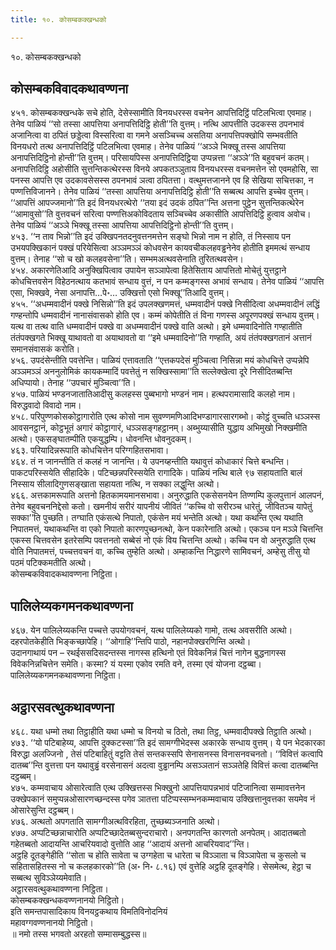 ```yaml
---
title: १०. कोसम्बकक्खन्धको

---
```

१०. कोसम्बकक्खन्धको  


## कोसम्बकविवादकथावण्णना

४५१. कोसम्बकक्खन्धके सचे होति, देसेस्सामीति विनयधरस्स वचनेन आपत्तिदिट्ठिं पटिलभित्वा एवमाह। तेनेव पाळियं ‘‘सो तस्सा आपत्तिया अनापत्तिदिट्ठि होती’’ति वुत्तम्। नत्थि आपत्तीति उदकस्स ठपनभावं अजानित्वा वा ठपितं छड्डेत्वा विस्सरित्वा वा गमने असञ्चिच्च असतिया अनापत्तिपक्खोपि सम्भवतीति विनयधरो तत्थ अनापत्तिदिट्ठिं पटिलभित्वा एवमाह। तेनेव पाळियं ‘‘अञ्ञे भिक्खू तस्स आपत्तिया अनापत्तिदिट्ठिनो होन्ती’’ति वुत्तम्। परिसायपिस्स अनापत्तिदिट्ठिया उप्पन्नत्ता ‘‘अञ्ञे’’ति बहुवचनं कतम्। अनापत्तिदिट्ठि अहोसीति सुत्तन्तिकत्थेरस्स विनये अपकतञ्ञुताय विनयधरस्स वचनमत्तेन सो एवमहोसि, सा पनस्स आपत्ति एव उदकावसेसस्स ठपनभावं ञत्वा ठपितत्ता। वत्थुमत्तजानने एव हि सेखिया सचित्तका, न पण्णत्तिविजानने। तेनेव पाळियं ‘‘तस्सा आपत्तिया अनापत्तिदिट्ठि होती’’ति सब्बत्थ आपत्ति इच्चेव वुत्तम्। ‘‘आपत्तिं आपज्जमानो’’ति इदं विनयधरत्थेरो ‘‘तया इदं उदकं ठपित’’न्ति अत्तना पुट्ठेन सुत्तन्तिकत्थेरेन ‘‘आमावुसो’’ति वुत्तवचनं सरित्वा पण्णत्तिअकोविदताय सञ्चिच्चेव अकासीति आपत्तिदिट्ठि हुत्वाव अवोच। तेनेव पाळियं ‘‘अञ्ञे भिक्खू तस्सा आपत्तिया आपत्तिदिट्ठिनो होन्ती’’ति वुत्तम्।  
४५३. ‘‘न ताव भिन्नो’’ति इदं उक्खिपनतदनुवत्तनमत्तेन सङ्घो भिन्नो नाम न होति, तं निस्साय पन उभयपक्खिकानं पक्खं परियेसित्वा अञ्ञमञ्ञं कोधवसेन कायवचीकलहवड्ढनेनेव होतीति इममत्थं सन्धाय वुत्तम्। तेनाह ‘‘सो च खो कलहवसेना’’ति। सम्भमअत्थवसेनाति तुरितत्थवसेन।  
४५४. अकारणेतिआदि अनुक्खिपित्वाव उपायेन सञ्ञापेत्वा हितेसिताय आपत्तितो मोचेतुं युत्तट्ठाने कोधचित्तवसेन विहेठनत्थाय कतभावं सन्धाय वुत्तं, न पन कम्मङ्गस्स अभावं सन्धाय। तेनेव पाळियं ‘‘आपत्ति एसा, भिक्खवे, नेसा अनापत्ति…पे॰… उक्खित्तो एसो भिक्खू’’तिआदि वुत्तम्।  
४५५. ‘‘अधम्मवादीनं पक्खे निसिन्नो’’ति इदं उपलक्खणमत्तं, धम्मवादीनं पक्खे निसीदित्वा अधम्मवादीनं लद्धिं गण्हन्तोपि धम्मवादीनं नानासंवासको होति एव। कम्मं कोपेतीति तं विना गणस्स अपूरणपक्खं सन्धाय वुत्तम्। यत्थ वा तत्थ वाति धम्मवादीनं पक्खे वा अधम्मवादीनं पक्खे वाति अत्थो। इमे धम्मवादिनोति गण्हातीति तंतंपक्खगते भिक्खू याथावतो वा अयाथावतो वा ‘‘इमे धम्मवादिनो’’ति गण्हाति, अयं तंतंपक्खगतानं अत्तानं समानसंवासकं करोति।  
४५६. उपदंसेन्तीति पवत्तेन्ति। पाळियं एत्तावताति ‘‘एत्तकपदेसं मुञ्चित्वा निसिन्ना मयं कोधचित्ते उप्पन्नेपि अञ्ञमञ्ञं अननुलोमिकं कायकम्मादिं पवत्तेतुं न सक्खिस्सामा’’ति सल्लेक्खेत्वा दूरे निसीदितब्बन्ति अधिप्पायो। तेनाह ‘‘उपचारं मुञ्चित्वा’’ति।  
४५७. पाळियं भण्डनजातातिआदीसु कलहस्स पुब्बभागो भण्डनं नाम। हत्थपरामासादि कलहो नाम। विरुद्धवादो विवादो नाम।  
४५८. परिपुण्णकोसकोट्ठागारोति एत्थ कोसो नाम सुवण्णमणिआदिभण्डागारसारगब्भो। कोट्ठं वुच्चति धञ्ञस्स आवसनट्ठानं, कोट्ठभूतं अगारं कोट्ठागारं, धञ्ञसङ्गहट्ठानम्। अब्भुय्यासीति युद्धाय अभिमुखो निक्खमीति अत्थो। एकसङ्घातम्पीति एकयुद्धम्पि। धोवनन्ति धोवनुदकम्।  
४६३. परियादिन्नरूपाति कोधचित्तेन परिग्गहितसभावा।  
४६४. तं न जानन्तीति तं कलहं न जानन्ति। ये उपनय्हन्तीति यथावुत्तं कोधाकारं चित्ते बन्धन्ति। पाकटपरिस्सयेति सीहादिके। पटिच्छन्नपरिस्सयेति रागादिके। पाळियं नत्थि बाले ९७ सहायताति बालं निस्साय सीलादिगुणसङ्खाता सहायता नत्थि, न सक्का लद्धुन्ति अत्थो।  
४६६. अत्तकामरूपाति अत्तनो हितकामयमानसभावा। अनुरुद्धाति एकसेसनयेन तिण्णम्पि कुलपुत्तानं आलपनं, तेनेव बहुवचननिद्देसो कतो। खमनीयं सरीरं यापनीयं जीवितं ‘‘कच्चि वो सरीरञ्च धारेतुं, जीवितञ्च यापेतुं सक्का’’ति पुच्छति। तग्घाति एकंसत्थे निपातो, एकंसेन मयं भन्तेति अत्थो। यथा कथन्ति एत्थ यथाति निपातमत्तं, यथाकथन्ति वा एको निपातो कारणपुच्छनत्थो, केन पकारेनाति अत्थो। एकञ्च पन मञ्ञे चित्तन्ति एकस्स चित्तवसेन इतरेसम्पि पवत्तनतो सब्बेसं नो एकं विय चित्तन्ति अत्थो। कच्चि पन वो अनुरुद्धाति एत्थ वोति निपातमत्तं, पच्चत्तवचनं वा, कच्चि तुम्हेति अत्थो। अम्हाकन्ति निद्धारणे सामिवचनं, अम्हेसु तीसु यो पठमं पटिक्कमतीति अत्थो।  
कोसम्बकविवादकथावण्णना निट्ठिता।  


## पालिलेय्यकगमनकथावण्णना

४६७. येन पालिलेय्यकन्ति पच्चत्ते उपयोगवचनं, यत्थ पालिलेय्यको गामो, तत्थ अवसरीति अत्थो। दहरपोतकेहीति भिङ्कच्छापेहि। ‘‘ओगाहि’’न्तिपि पाठो, नहानपोक्खरणिन्ति अत्थो।  
उदानगाथायं पन – रथईससदिसदन्तस्स नागस्स हत्थिनो एतं विवेकनिन्नं चित्तं नागेन बुद्धनागस्स विवेकनिन्नचित्तेन समेति। कस्मा? यं यस्मा एकोव रमति वने, तस्मा एवं योजना दट्ठब्बा।  
पालिलेय्यकगमनकथावण्णना निट्ठिता।  


## अट्ठारसवत्थुकथावण्णना

४६८. यथा धम्मो तथा तिट्ठाहीति यथा धम्मो च विनयो च ठितो, तथा तिट्ठ, धम्मवादीपक्खे तिट्ठाति अत्थो।  
४७३. ‘‘यो पटिबाहेय्य, आपत्ति दुक्कटस्सा’’ति इदं सामग्गीभेदस्स अकारके सन्धाय वुत्तम्। ये पन भेदकारका विरुद्धा अलज्जिनो , तेसं पटिबाहितुं वट्टति तेसं सन्तकस्सपि सेनासनस्स विनासनवचनतो। ‘‘विवित्तं कत्वापि दातब्ब’’न्ति वुत्तत्ता पन यथावुड्ढं वरसेनासनं अदत्वा वुड्ढानम्पि असञ्ञतानं सञ्ञतेहि विवित्तं कत्वा दातब्बन्ति दट्ठब्बम्।  
४७५. कम्मवाचाय ओसारेत्वाति एत्थ उक्खित्तस्स भिक्खुनो आपत्तियापन्नभावं पटिजानित्वा सम्मावत्तनेन उक्खेपकानं समुप्पन्नओसारणच्छन्दस्स पगेव ञातत्ता पटिप्पस्सम्भनकम्मवाचाय उक्खित्तानुवत्तका सयमेव नं ओसारेसुन्ति दट्ठब्बम्।  
४७६. अत्थतो अपगताति सामग्गीअत्थविरहिता, तुच्छब्यञ्जनाति अत्थो।  
४७७. अप्पटिच्छन्नाचारोति अप्पटिच्छादेतब्बसुन्दराचारो। अनपगतन्ति कारणतो अनपेतम्। आदातब्बतो गहेतब्बतो आदायन्ति आचरियवादो वुत्तोति आह ‘‘आदायं अत्तनो आचरियवाद’’न्ति।  
अट्ठहि दूतङ्गेहीति ‘‘सोता च होति सावेता च उग्गहेता च धारेता च विञ्ञाता च विञ्ञापेता च कुसलो च सहितासहितस्स नो च कलहकारको’’ति (अ॰ नि॰ ८.१६) एवं वुत्तेहि अट्ठहि दूतङ्गेहि। सेसमेत्थ, हेट्ठा च सब्बत्थ सुविञ्ञेय्यमेवाति।  
अट्ठारसवत्थुकथावण्णना निट्ठिता।  
कोसम्बकक्खन्धकवण्णनानयो निट्ठितो।  
इति समन्तपासादिकाय विनयट्ठकथाय विमतिविनोदनियं  
महावग्गवण्णनानयो निट्ठितो।  
॥ नमो तस्स भगवतो अरहतो सम्मासम्बुद्धस्स॥  